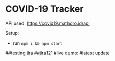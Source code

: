# COVID-19 Tracker

API used: https://covid19.mathdro.id/api

Setup:
- run ```npm i && npm start```

##testing jira
##jira121
#live demo:
#latest update
